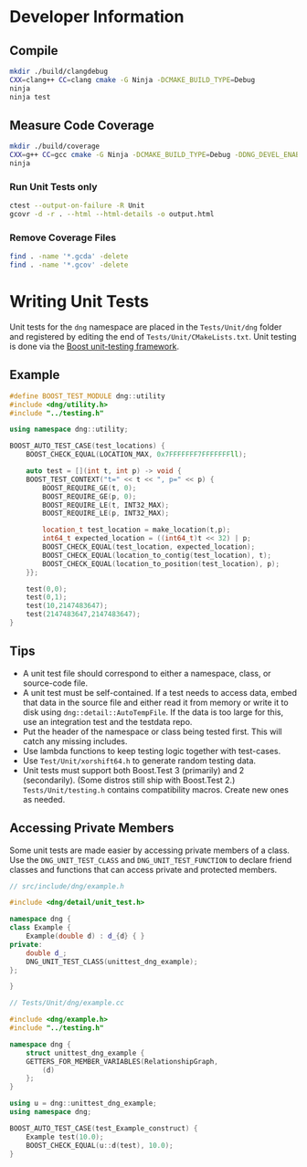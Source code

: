 # Developer Information

## Compile

```bash
mkdir ./build/clangdebug
CXX=clang++ CC=clang cmake -G Ninja -DCMAKE_BUILD_TYPE=Debug
ninja
ninja test
```

## Measure Code Coverage

```bash
mkdir ./build/coverage
CXX=g++ CC=gcc cmake -G Ninja -DCMAKE_BUILD_TYPE=Debug -DDNG_DEVEL_ENABLE_COVERAGE_REPORT=1
ninja
```
### Run Unit Tests only

```bash
ctest --output-on-failure -R Unit
gcovr -d -r . --html --html-details -o output.html
```

### Remove Coverage Files

```bash
find . -name '*.gcda' -delete
find . -name '*.gcov' -delete
```

# Writing Unit Tests

Unit tests for the `dng` namespace are placed in the `Tests/Unit/dng` folder and registered
by editing the end of `Tests/Unit/CMakeLists.txt`. Unit testing is done via the [Boost
unit-testing framework](http://www.boost.org/doc/libs/1_64_0/libs/test/doc/html/index.html).

## Example

```c++
#define BOOST_TEST_MODULE dng::utility
#include <dng/utility.h>
#include "../testing.h"

using namespace dng::utility;

BOOST_AUTO_TEST_CASE(test_locations) {
    BOOST_CHECK_EQUAL(LOCATION_MAX, 0x7FFFFFFF7FFFFFFFll);

    auto test = [](int t, int p) -> void {
    BOOST_TEST_CONTEXT("t=" << t << ", p=" << p) {
        BOOST_REQUIRE_GE(t, 0);
        BOOST_REQUIRE_GE(p, 0);
        BOOST_REQUIRE_LE(t, INT32_MAX);
        BOOST_REQUIRE_LE(p, INT32_MAX);

        location_t test_location = make_location(t,p);
        int64_t expected_location = ((int64_t)t << 32) | p;
        BOOST_CHECK_EQUAL(test_location, expected_location);
        BOOST_CHECK_EQUAL(location_to_contig(test_location), t);
        BOOST_CHECK_EQUAL(location_to_position(test_location), p);
    }};

    test(0,0);
    test(0,1);
    test(10,2147483647);
    test(2147483647,2147483647);
}
```

## Tips

 - A unit test file should correspond to either a namespace, class, or source-code file.
 - A unit test must be self-contained. If a test needs to access data, embed that data in the
   source file and either read it from memory or write it to disk using `dng::detail::AutoTempFile`.
   If the data is too large for this, use an integration test and the testdata repo.
 - Put the header of the namespace or class being tested first. This will catch any missing includes.
 - Use lambda functions to keep testing logic together with test-cases.
 - Use `Test/Unit/xorshift64.h` to generate random testing data.
 - Unit tests must support both Boost.Test 3 (primarily) and 2 (secondarily).
   (Some distros still ship with Boost.Test 2.)
   `Tests/Unit/testing.h` contains compatibility macros. Create new ones as needed.

## Accessing Private Members

Some unit tests are made easier by accessing private members of a class.
Use the `DNG_UNIT_TEST_CLASS` and `DNG_UNIT_TEST_FUNCTION` to declare friend
classes and functions that can access private and protected members.

```c++
// src/include/dng/example.h

#include <dng/detail/unit_test.h>

namespace dng {
class Example {
    Example(double d) : d_{d} { }
private:
    double d_;
    DNG_UNIT_TEST_CLASS(unittest_dng_example);
};

}
```

```c++
// Tests/Unit/dng/example.cc

#include <dng/example.h>
#include "../testing.h"

namespace dng {
    struct unittest_dng_example {
    GETTERS_FOR_MEMBER_VARIABLES(RelationshipGraph,
        (d)
    };
}

using u = dng::unittest_dng_example;
using namespace dng;

BOOST_AUTO_TEST_CASE(test_Example_construct) {
    Example test(10.0);
    BOOST_CHECK_EQUAL(u::d(test), 10.0);
}

```
